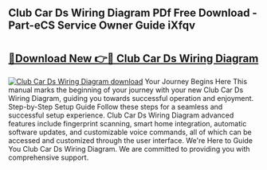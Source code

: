 ## Club Car Ds Wiring Diagram PDf Free Download - Part-eCS Service Owner Guide iXfqv

# <h2><a href="http://dfhlnu.blite.top/?on=Club+Car+Ds+Wiring+Diagram">🔗Download New 👉🔴 Club Car Ds Wiring Diagram</a></h2>

[![Club Car Ds Wiring Diagram download](https://i.imgur.com/lujVjoI.png)](http://dfhlnu.blite.top/?on=Club+Car+Ds+Wiring+Diagram)
Your Journey Begins Here This manual marks the beginning of your journey with your new Club Car Ds Wiring Diagram, guiding you towards successful operation and enjoyment. Step-by-Step Setup Guide Follow these steps for a seamless and successful setup experience. Club Car Ds Wiring Diagram advanced features include fingerprint scanning, smart home integration, automatic software updates, and customizable voice commands, all of which can be accessed and customized through the user interface. We're Here to Guide You Club Car Ds Wiring Diagram. We are committed to providing you with comprehensive support.
